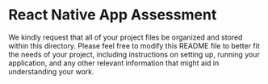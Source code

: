 # React Native App Assessment

We kindly request that all of your project files be organized and stored within this directory. Please feel free to modify this README file to better fit the needs of your project, including instructions on setting up, running your application, and any other relevant information that might aid in understanding your work.